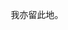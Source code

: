 <html>
<head>
     <title>
     <meta charset=utf-8>
     </title>     
     </head>
     <body>
     <br>
     <br>
     <br>
     <br>
     <br>
     <br>
    <center> 我亦留此地。</center><br>
     <br>
     <br>
</body>
</html>
